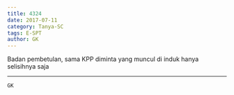 ```yaml
---
title: 4324
date: 2017-07-11
category: Tanya-SC
tags: E-SPT
author: GK
---
```


Badan pembetulan, sama KPP diminta yang muncul di induk hanya selisihnya saja

---



`GK`
